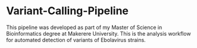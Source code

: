 # Variant-Calling-Pipeline
This pipeline was developed as part of my Master of Science in Bioinformatics degree at Makerere University. This is the analysis workflow for automated detection of variants of Ebolavirus strains. 
